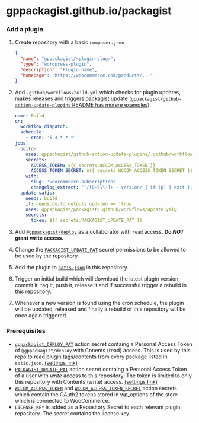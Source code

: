 # gppackagist.github.io/packagist

### Add a plugin

1. Create repository with a basic `composer.json`

    ```json
    {
      "name": "gppackagist/<plugin-slug>",
      "type": "wordpress-plugin",
      "description": "Plugin name",
      "homepage": "https://woocommerce.com/products/..."
    }
    ```

2. Add `.github/workflows/build.yml` which checks for plugin updates, makes releases and triggers packagist update ([`gppackagist/github-action-update-plugins` README has morere examples](https://github.com/gppackagist/github-action-update-plugins?tab=readme-ov-file#github-workflows-plugins)).

    ```yml
    name: Build
    on:
      workflow_dispatch:
      schedule:
        - cron: '5 4 * * *'
    jobs:
      build:
        uses: gppackagist/github-action-update-plugins/.github/workflows/wccom-update.yml@
        secrets:
          ACCESS_TOKEN: ${{ secrets.WCCOM_ACCESS_TOKEN }}
          ACCESS_TOKEN_SECRET: ${{ secrets.WCCOM_ACCESS_TOKEN_SECRET }}
        with:
          slug: 'woocommerce-subscriptions'
          changelog_extract: "'/[0-9\\-]+ - version/ { if (p) { exit }; if ($4 == ver) { p=1; next } } p && NF' changelog.txt"
      update-satis:
        needs: build
        if: needs.build.outputs.updated == 'true'
        uses: gppackagist/packagist/.github/workflows/update.yml@
        secrets:
          token: ${{ secrets.PACKAGIST_UPDATE_PAT }}
    ```

3. Add [`@gppackagist/deploy`](https://github.com/orgs/gppackagist/teams/deploy) as a collaborator with `read` access. **Do _NOT_ grant write access.**

4. Change the [`PACKAGIST_UPDATE_PAT`](https://github.com/organizations/gppackagist/settings/secrets/actions/PACKAGIST_UPDATE_PAT) secret permissions to be allowed to be used by the repository.

5. Add the plugin to [`satis.json`](./satis.json) in this repository.

6. Trigger an initial build which will download the latest plugin version, commit it, tag it, push it, release it and if successful trigger a rebuild in this repository.

7. Whenever a new version is found using the cron schedule, the plugin will be updated, released and finally a rebuild of this repository will be once again triggered.

### Prerequisites

- [`gppackagist_DEPLOY_PAT`](https://github.com/organizations/gppackagist/settings/secrets/actions/gppackagist_DEPLOY_PAT) action secret containg a Personal Access Token of `@gppackagist/deploy` with Conents (read) access. This is used by this repo to read plugin tags/contents from every package listed in `satis.json`. [(settings link)](https://github.com/organizations/gppackagist/settings/personal-access-tokens/367034)
- [`PACKAGIST_UPDATE_PAT`](https://github.com/organizations/gppackagist/settings/secrets/actions/PACKAGIST_UPDATE_PAT) action secret containg a Personal Access Token of a user with _write_ access to this repository. The token is limited to only this repository with Contents (write) access. [(settings link)](https://github.com/organizations/gppackagist/settings/personal-access-tokens/367065)
- [`WCCOM_ACCESS_TOKEN`](https://github.com/organizations/gppackagist/settings/secrets/actions/WCCOM_ACCESS_TOKEN) and [`WCCOM_ACCESS_TOKEN_SECRET`](https://github.com/organizations/gppackagist/settings/secrets/actions/WCCOM_ACCESS_TOKEN_SECRET) action secrets which contain the OAuth2 tokens stored in wp_options of the store which is connected to WooCommerce.
- `LICENSE_KEY` is added as a Repository Secret to each relevant plugin repository. The secret contains the license key.
